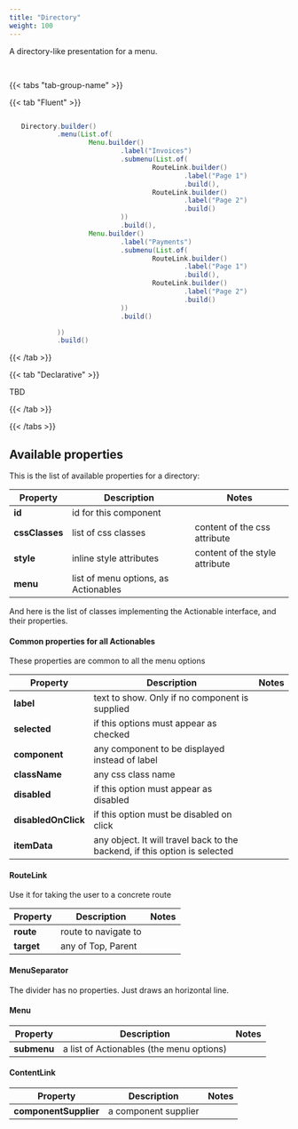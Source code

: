 ```yaml
---
title: "Directory"
weight: 100
---
```



A directory-like presentation for a menu.

<div style="display: flex; align-items: center; justify-content: center; width: 100%; margin-bottom: 30px;">
  <mateu-component id="componente" style="width: unset;"></mateu-component>
</div>

<script>

  const component = {
  "type": "ClientSide",
  "metadata": {
    "type": "Directory",
    "menu": [
      {
        "submenus": [
          {
            "label": "Page 1",
            "destination": {
              "route": "page1"
            },
            "visible": true,
            "selected": false,
            "disabled": false,
            "disabledOnClick": false,
            "separator": false
          },
          {
            "label": "Page 2",
            "destination": {
              "route": "page2"
            },
            "visible": true,
            "selected": false,
            "disabled": false,
            "disabledOnClick": false,
            "separator": false
          }
        ],
        "label": "Invoices",
        "visible": true,
        "selected": false,
        "disabled": false,
        "disabledOnClick": false,
        "separator": false
      },
      {
        "submenus": [
          {
            "label": "Page 1",
            "destination": {
              "route": "page1"
            },
            "visible": true,
            "selected": false,
            "disabled": false,
            "disabledOnClick": false,
            "separator": false
          },
          {
            "label": "Page 2",
            "destination": {
              "route": "page2"
            },
            "visible": true,
            "selected": false,
            "disabled": false,
            "disabledOnClick": false,
            "separator": false
          }
        ],
        "label": "Payments",
        "visible": true,
        "selected": false,
        "disabled": false,
        "disabledOnClick": false,
        "separator": false
      }
    ]
  },
  "id": "fieldId"
};

    document.getElementById('componente').component = component;

</script>

{{< tabs "tab-group-name" >}}

{{< tab "Fluent" >}}

```java

   Directory.builder()
            .menu(List.of(
                    Menu.builder()
                            .label("Invoices")
                            .submenu(List.of(
                                    RouteLink.builder()
                                            .label("Page 1")
                                            .build(),
                                    RouteLink.builder()
                                            .label("Page 2")
                                            .build()
                            ))
                            .build(),
                    Menu.builder()
                            .label("Payments")
                            .submenu(List.of(
                                    RouteLink.builder()
                                            .label("Page 1")
                                            .build(),
                                    RouteLink.builder()
                                            .label("Page 2")
                                            .build()
                            ))
                            .build()

            ))
            .build()

```

{{< /tab >}}

{{< tab "Declarative" >}}

TBD

{{< /tab >}}

{{< /tabs >}}


## Available properties

This is the list of available properties for a directory:

| Property                | Description                               | Notes                          |
|-------------------------|-------------------------------------------|--------------------------------|
| **id**                  | id for this component                     |                                |
| **cssClasses**          | list of css classes                       | content of the css attribute   |
| **style**               | inline style attributes                   | content of the style attribute |
| **menu**                | list of menu options, as Actionables      |                                |


And here is the list of classes implementing the Actionable interface, and their properties.

#### Common properties for all Actionables

These properties are common to all the menu options

| Property            | Description                                                                | Notes |
|---------------------|----------------------------------------------------------------------------|-------|
| **label**           | text to show. Only if no component is supplied                             |       |
| **selected**        | if this options must appear as checked                                     |       |
| **component**       | any component to be displayed instead of label                             |       |
| **className**       | any css class name                                                         |       |
| **disabled**        | if this option must appear as disabled                                     |       |
| **disabledOnClick** | if this option must be disabled on click                                   |       |
| **itemData**        | any object. It will travel back to the backend, if this option is selected |       |


#### RouteLink

Use it for taking the user to a concrete route

| Property   | Description          | Notes |
|------------|----------------------|-------|
| **route**  | route to navigate to |       |
| **target** | any of Top, Parent   |       |

#### MenuSeparator

The divider has no properties. Just draws an horizontal line.

#### Menu

| Property    | Description                              | Notes |
|-------------|------------------------------------------|-------|
| **submenu** | a list of Actionables (the menu options) |       |


#### ContentLink

| Property               | Description          | Notes |
|------------------------|----------------------|-------|
| **componentSupplier**  | a component supplier |       |






